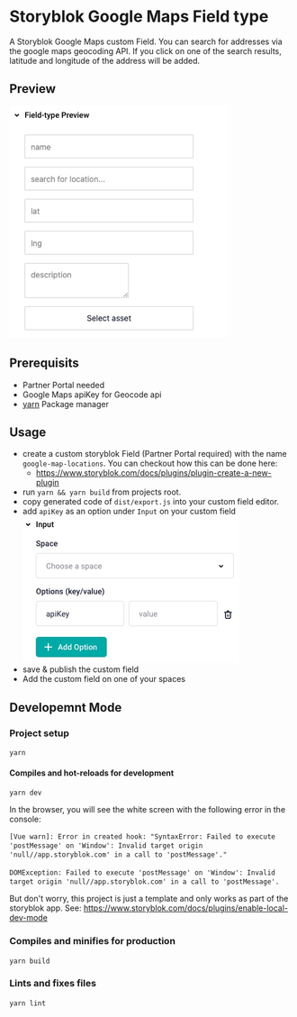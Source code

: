 # Storyblok Google Maps Field type

A Storyblok Google Maps custom Field. You can search for addresses via the google maps geocoding API. If you click on one of the search results, latitude and longitude of the address will be added.

## Preview

![storyblok google maps field type preview](images/fieldtype-preview.jpg)

## Prerequisits

- Partner Portal needed
- Google Maps apiKey for Geocode api
- [yarn](https://yarnpkg.com/) Package manager

## Usage

- create a custom storyblok Field (Partner Portal required) with the name `google-map-locations`. You can checkout how this can be done here:
  - https://www.storyblok.com/docs/plugins/plugin-create-a-new-plugin
- run `yarn && yarn build` from projects root.
- copy generated code of `dist/export.js` into your custom field editor.
- add `apiKey` as an option under `Input` on your custom field
  ![options](images/options.jpg)
- save & publish the custom field
- Add the custom field on one of your spaces

## Developemnt Mode

### Project setup

```
yarn
```

#### Compiles and hot-reloads for development

```
yarn dev
```

In the browser, you will see the white screen with the following error in the console:
```
[Vue warn]: Error in created hook: "SyntaxError: Failed to execute 'postMessage' on 'Window': Invalid target origin 'null//app.storyblok.com' in a call to 'postMessage'."

DOMException: Failed to execute 'postMessage' on 'Window': Invalid target origin 'null//app.storyblok.com' in a call to 'postMessage'.
```
But don't worry, this project is just a template and only works as part of the storyblok app. See:
https://www.storyblok.com/docs/plugins/enable-local-dev-mode

### Compiles and minifies for production
```
yarn build
```

### Lints and fixes files
```
yarn lint
```
